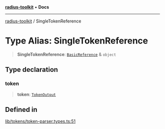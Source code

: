 [**radius-toolkit**](../README.md) • **Docs**

***

[radius-toolkit](../globals.md) / SingleTokenReference

# Type Alias: SingleTokenReference

> **SingleTokenReference**: [`BasicReference`](BasicReference.md) & `object`

## Type declaration

### token

> **token**: [`TokenOutput`](TokenOutput.md)

## Defined in

[lib/tokens/token-parser.types.ts:51](https://github.com/rangle/radius-token-tango/blob/0fa25351e79af51a833bcebadbd83e27a9791a4f/packages/radius-toolkit/src/lib/tokens/token-parser.types.ts#L51)
